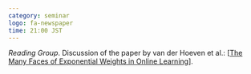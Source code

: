 ```yaml
---
category: seminar
logo: fa-newspaper
time: 21:00 JST
---
```


*Reading Group*.  Discussion of the paper by van der Hoeven et al.: [[The Many Faces of Exponential Weights in Online Learning](https://arxiv.org/abs/1802.07543)].
